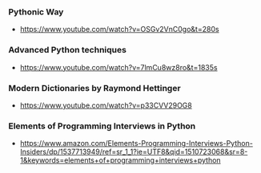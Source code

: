 ### Pythonic Way
- https://www.youtube.com/watch?v=OSGv2VnC0go&t=280s

### Advanced Python techniques
- https://www.youtube.com/watch?v=7lmCu8wz8ro&t=1835s

### Modern Dictionaries by Raymond Hettinger
- https://www.youtube.com/watch?v=p33CVV29OG8

### Elements of Programming Interviews in Python
- https://www.amazon.com/Elements-Programming-Interviews-Python-Insiders/dp/1537713949/ref=sr_1_1?ie=UTF8&qid=1510723068&sr=8-1&keywords=elements+of+programming+interviews+python
